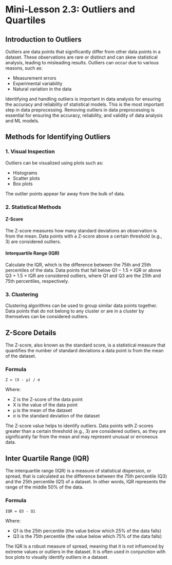 # Mini-Lesson 2.3: Outliers and Quartiles

## Introduction to Outliers

Outliers are data points that significantly differ from other data points in a dataset. These observations are rare or distinct and can skew statistical analysis, leading to misleading results. Outliers can occur due to various reasons, such as:
- Measurement errors
- Experimental variability
- Natural variation in the data

Identifying and handling outliers is important in data analysis for ensuring the accuracy and reliability of statistical models. This is the most important step in data preprocessing. Removing outliers in data preprocessing is essential for ensuring the accuracy, reliability, and validity of data analysis and ML models.

## Methods for Identifying Outliers

### 1. Visual Inspection
Outliers can be visualized using plots such as:
- Histograms
- Scatter plots
- Box plots

The outlier points appear far away from the bulk of data.

### 2. Statistical Methods

#### Z-Score
The Z-score measures how many standard deviations an observation is from the mean. Data points with a Z-score above a certain threshold (e.g., 3) are considered outliers.

#### Interquartile Range (IQR)
Calculate the IQR, which is the difference between the 75th and 25th percentiles of the data. Data points that fall below Q1 − 1.5 × IQR or above Q3 + 1.5 × IQR are considered outliers, where Q1 and Q3 are the 25th and 75th percentiles, respectively.

### 3. Clustering
Clustering algorithms can be used to group similar data points together. Data points that do not belong to any cluster or are in a cluster by themselves can be considered outliers.

## Z-Score Details

The Z-score, also known as the standard score, is a statistical measure that quantifies the number of standard deviations a data point is from the mean of the dataset.

### Formula
```
Z = (X - μ) / σ
```

Where:
- Z is the Z-score of the data point
- X is the value of the data point
- μ is the mean of the dataset
- σ is the standard deviation of the dataset

The Z-score value helps to identify outliers. Data points with Z-scores greater than a certain threshold (e.g., 3) are considered outliers, as they are significantly far from the mean and may represent unusual or erroneous data.

## Inter Quartile Range (IQR)

The interquartile range (IQR) is a measure of statistical dispersion, or spread, that is calculated as the difference between the 75th percentile (Q3) and the 25th percentile (Q1) of a dataset. In other words, IQR represents the range of the middle 50% of the data.

### Formula
```
IQR = Q3 - Q1
```

Where:
- Q1 is the 25th percentile (the value below which 25% of the data falls)
- Q3 is the 75th percentile (the value below which 75% of the data falls)

The IQR is a robust measure of spread, meaning that it is not influenced by extreme values or outliers in the dataset. It is often used in conjunction with box plots to visually identify outliers in a dataset.